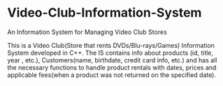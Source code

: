 # Video-Club-Information-System
An Information System for Managing Video Club Stores


This is a Video Club(Store that rents DVDs/Blu-rays/Games) Information System developed in C++. The IS contains info about products (id, title, year , etc.), Customers(name, birthdate, credit card info, etc.) and has all the necessary functions to handle product rentals with dates, prices and applicable fees(when a product was not returned on the specified date).

